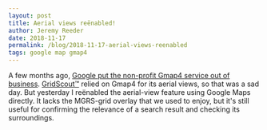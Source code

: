 ```yaml
---
layout: post
title: Aerial views reënabled!
author: Jeremy Reeder
date: 2018-11-17
permalink: /blog/2018-11-17-aerial-views-reenabled
tags: google map gmap4
---
```


A few months ago, [Google put the non-profit Gmap4 service out of
business][gmap4-rip]. [GridScout™][gridscout] relied on Gmap4 for its aerial
views, so that was a sad day. But yesterday I reënabled the aerial-view feature
using Google Maps directly. It lacks the MGRS-grid overlay that we used to
enjoy, but it's still useful for confirming the relevance of a search result
and checking its surroundings.


[gmap4-rip]:    2018-08-30-google-put-the-kibosh-on-gmap4
[gridscout]:    /
